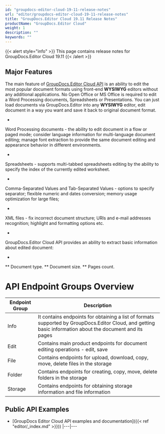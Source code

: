 ```yaml
---
id: "groupdocs-editor-cloud-19-11-release-notes"
url: "editor/groupdocs-editor-cloud-19-11-release-notes"
title: "GroupDocs.Editor Cloud 19.11 Release Notes"
productName: "GroupDocs.Editor Cloud"
weight: 1
description: ""
keywords: ""
---
```


{{< alert style="info" >}}
This page contains release notes for GroupDocs.Editor Cloud 19.11
{{< /alert >}}

## Major Features ##

The main feature of [GroupDocs.Editor Cloud API](https://products.groupdocs.cloud/editor) is an ability to edit the most popular document formats using front-end **WYSIWYG** editors without any additional applications. No Open Office or MS Office is required to edit a Word Processing documents, Spreadsheets or Presentations. You can just load documents via GroupDocs.Editor into any **WYSIWYG** editor, edit document in a way you want and save it back to original document format.

*
Word Processing documents - the ability to edit document in a flow or paged mode; consider language information for multi-language document editing; manage font extraction to provide the same document editing and appearance behavior in different environments.

*
Spreadsheets - supports multi-tabbed spreadsheets editing by the ability to specify the index of the currently edited worksheet.

*
Comma-Separated Values and Tab-Separated Values - options to specify separator; flexible numeric and dates conversion; memory usage optimization for large files;

*
XML files - fix incorrect document structure; URIs and e-mail addresses recognition; highlight and formatting options etc.

*
GroupDocs.Editor Cloud API provides an ability to extract basic information about edited document:

*
** Document type.
** Document size.
** Pages count.

# API Endpoint Groups Overview #

|Endpoint Group|Description
|---|---
|Info|It contains endpoints for obtaining a list of formats supported by GroupDocs.Editor Cloud, and getting basic information about the document and its pages
|Edit|Contains main product endpoints for document editing operations - edit, save
|File|Contains endpoints for upload, download, copy, move, delete files in the storage
|Folder|Contains endpoints for creating, copy, move, delete folders in the storage
|Storage|Contains endpoints for obtaining storage information and file information

## Public API Examples ##

* [GroupDocs Editor Cloud API examples and documentation]({{< ref "editor/_index.md" >}}))
|---|---
